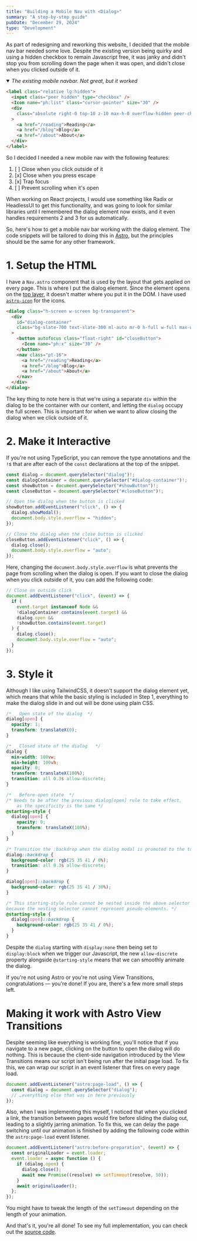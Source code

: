 ```yaml
---
title: "Building a Mobile Nav with <Dialog>"
summary: "A step-by-step guide"
pubDate: "December 29, 2024"
type: "Development"
---
```


As part of redesigning and reworking this website, I decided that the mobile nav bar needed some love. Despite the existing version being quirky and using a hidden checkbox to remain Javascript free, it was janky and didn't stop you from scrolling down the page when it was open, and didn't close when you clicked outside of it.

<details open>
<summary> <em>The existing mobile navbar. Not great, but it worked </em> </summary>

```html
<label class="relative lg:hidden">
  <input class="peer hidden" type="checkbox" />
  <Icon name="ph:list" class="cursor-pointer" size="30" />
  <div
    class="absolute right-0 top-10 z-10 max-h-0 overflow-hidden peer-checked:max-h-96"
  >
    <a href="/reading">Reading</a>
    <a href="/blog">Blog</a>
    <a href="/about">About</a>
  </div>
</label>
```

</details>

So I decided I needed a new mobile nav with the following features:

1. [ ] Close when you click outside of it
2. [x] Close when you press escape
3. [x] Trap focus
4. [ ] Prevent scrolling when it's open

When working on React projects, I would use something like Radix or HeadlessUI to get this functionality, and was going to look for similar libraries until I remembered the dialog element now exists, and it even handles requirements 2 and 3 for us automatically.

So, here's how to get a mobile nav bar working with the dialog element. The code snippets will be tailored to doing this in [Astro](https://astro.build), but the principles should be the same for any other framework.

# 1. Setup the HTML

I have a `Nav.astro` component that is used by the layout that gets applied on every page. This is where I put the dialog element. Since the element opens on the [top layer](https://developer.mozilla.org/en-US/docs/Glossary/Top_layer), it doesn't matter where you put it in the DOM. I have used [`astro-icon`](https://www.astroicon.dev/) for the icons.

```html
<dialog class="h-screen w-screen bg-transparent">
  <div
    id="dialog-container"
    class="bg-slate-700 text-slate-300 ml-auto mr-0 h-full w-full max-w-56 p-4 pl-8"
  >
    <button autofocus class="float-right" id="closeButton">
      <Icon name="ph:x" size="30" />
    </button>
    <nav class="pt-16">
      <a href="/reading">Reading</a>
      <a href="/blog">Blog</a>
      <a href="/about">About</a>
    </nav>
  </div>
</dialog>
```

The key thing to note here is that we're using a separate `div` within the dialog to be the container with our content, and letting the `dialog` occupy the full screen. This is important for when we want to allow closing the dialog when we click outside of it.

# 2. Make it Interactive

If you're not using TypeScript, you can remove the type annotations and the `!`s that are after each of the `const` declarations at the top of the snippet.

```typescript
const dialog = document.querySelector("dialog")!;
const dialogContainer = document.querySelector("#dialog-container")!;
const showButton = document.querySelector("#showButton")!;
const closeButton = document.querySelector("#closeButton")!;

// Open the dialog when the button is clicked
showButton.addEventListener("click", () => {
  dialog.showModal();
  document.body.style.overflow = "hidden";
});

// Close the dialog when the close button is clicked
closeButton.addEventListener("click", () => {
  dialog.close();
  document.body.style.overflow = "auto";
});
```

Here, changing the `document.body.style.overflow` is what prevents the page from scrolling when the dialog is open. If you want to close the dialog when you click outside of it, you can add the following code:

```typescript
// Close on outside click
document.addEventListener("click", (event) => {
  if (
    event.target instanceof Node &&
    !dialogContainer.contains(event.target) &&
    dialog.open &&
    !showButton.contains(event.target)
  ) {
    dialog.close();
    document.body.style.overflow = "auto";
  }
});
```

# 3. Style it

Although I like using TailwindCSS, it doesn't support the dialog element yet, which means that while the basic styling is included in Step 1, everything to make the dialog slide in and out will be done using plain CSS.

```css
/*   Open state of the dialog  */
dialog[open] {
  opacity: 1;
  transform: translateX(0);
}

/*   Closed state of the dialog   */
dialog {
  min-width: 100vw;
  min-height: 100vh;
  opacity: 0;
  transform: translateX(100%);
  transition: all 0.3s allow-discrete;
}

/*   Before-open state  */
/* Needs to be after the previous dialog[open] rule to take effect,
    as the specificity is the same */
@starting-style {
  dialog[open] {
    opacity: 0;
    transform: translateX(100%);
  }
}

/* Transition the :backdrop when the dialog modal is promoted to the top layer */
dialog::backdrop {
  background-color: rgb(25 35 41 / 0%);
  transition: all 0.3s allow-discrete;
}

dialog[open]::backdrop {
  background-color: rgb(25 35 41 / 30%);
}

/* This starting-style rule cannot be nested inside the above selector
because the nesting selector cannot represent pseudo-elements. */
@starting-style {
  dialog[open]::backdrop {
    background-color: rgb(25 35 41 / 0%);
  }
}
```

Despite the `dialog` starting with `display:none` then being set to `display:block` when we trigger our Javascript, the new `allow-discrete` property alongside `@starting-style` means that we can smoothly animate the dialog.

If you're not using Astro or you're not using View Transitions, congratulations &mdash; you're done! If you are, there's a few more small steps left.

# Making it work with Astro View Transitions

Despite seeming like everything is working fine, you'll notice that if you navigate to a new page, clicking on the button to open the dialog will do nothing. This is because the client-side navigation introduced by the View Transitions means our script isn't being run after the initial page load. To fix this, we can wrap our script in an event listener that fires on every page load.

```typescript
document.addEventListener("astro:page-load", () => {
  const dialog = document.querySelector("dialog");
  // …everything else that was in here previously
});
```

Also, when I was implementing this myself, I noticed that when you clicked a link, the transition between pages would fire before sliding the dialog out, leading to a slightly jarring animation. To fix this, we can delay the page switching until our animation is finished by adding the following code within the `astro:page-load` event listener.

```typescript
document.addEventListener("astro:before-preparation", (event) => {
  const originalLoader = event.loader;
  event.loader = async function () {
    if (dialog.open) {
      dialog.close();
      await new Promise((resolve) => setTimeout(resolve, 50));
    }
    await originalLoader();
  };
});
```

You might have to tweak the length of the `setTimeout` depending on the length of your animation.

And that's it, you're all done! To see my full implementation, you can check out the [source code](https://github.com/bergermaestro/personal-website-astro/blob/3ce06d321d04111c66b8d0dfe6dd64d1a6a92560/src/components/Nav.astro).
